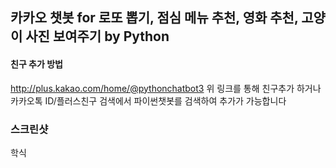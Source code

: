 ## 카카오 챗봇 for 로또 뽑기, 점심 메뉴 추천, 영화 추천, 고양이 사진 보여주기 by Python

#### 친구 추가 방법
http://plus.kakao.com/home/@pythonchatbot3
위 링크를 통해 친구추가 하거나 
카카오톡 ID/플러스친구 검색에서 파이썬챗봇를 검색하여 추가가 가능합니다

### 스크린샷
</hr>

학식
